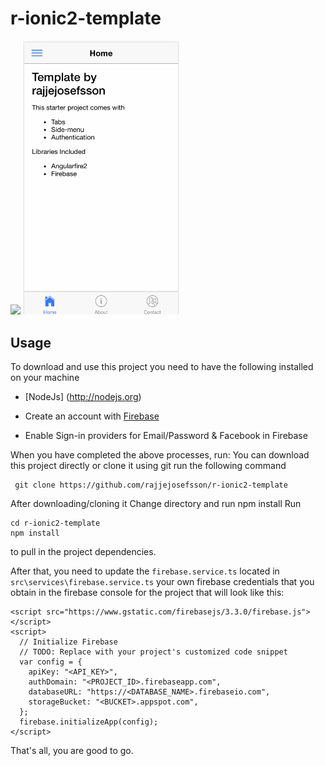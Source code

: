 # r-ionic2-template



<p>
   <img src="https://github.com/rajjejosefsson/r-ionic2-template/blob/master/src/assets/images/Skärmavbild%202017-01-29%20kl.%2011.55.31.png" width="250"/>
  
   <img src="https://github.com/rajjejosefsson/r-ionic2-template/blob/master/src/assets/images/side-menu.gif" width="250"/>

</p>




## Usage

To download and use this project you need to have the following installed on your machine

* [NodeJs] (http://nodejs.org)

* Create an account with [Firebase](http://firebase.google.com)

* Enable Sign-in providers for Email/Password & Facebook in Firebase

When you have completed the above processes, run:
You can download this project directly or clone it using git
run the following command
```
 git clone https://github.com/rajjejosefsson/r-ionic2-template
`````

After downloading/cloning it
Change directory and run npm install
Run
```
cd r-ionic2-template
npm install
```
to pull in the project dependencies.

After that, you need to update the `firebase.service.ts` located in `src\services\firebase.service.ts` your own firebase credentials that you obtain in the firebase console for the project
that will look like this:

```
<script src="https://www.gstatic.com/firebasejs/3.3.0/firebase.js"></script>
<script>
  // Initialize Firebase
  // TODO: Replace with your project's customized code snippet
  var config = {
    apiKey: "<API_KEY>",
    authDomain: "<PROJECT_ID>.firebaseapp.com",
    databaseURL: "https://<DATABASE_NAME>.firebaseio.com",
    storageBucket: "<BUCKET>.appspot.com",
  };
  firebase.initializeApp(config);
</script>
```

That's all, you are good to go.


